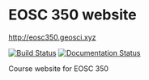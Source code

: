 # EOSC 350 website

http://eosc350.geosci.xyz

[![Build Status](https://travis-ci.org/geoscixyz/eosc350website.svg?branch=master)](https://travis-ci.org/ubcgif/eosc350website)
[![Documentation Status](https://readthedocs.org/projects/eosc350website/badge/?version=latest)](http://eosc350.geosci.xyz/en/latest/?badge=latest)

Course website for EOSC 350

